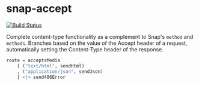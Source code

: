 snap-accept
===========

[![Build Status](https://secure.travis-ci.org/zmthy/snap-accept.svg)](http://travis-ci.org/zmthy/snap-accept)

Complete content-type functionality as a complement to Snap's `method` and
`methods`.  Branches based on the value of the Accept header of a request,
automatically setting the Content-Type header of the response.

```haskell
route = acceptsMedia
    [ ("text/html", sendHtml)
    , ("application/json", sendJson)
    ] <|> send406Error
```
